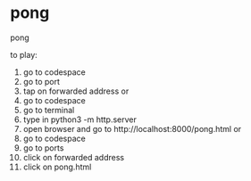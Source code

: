 # pong
pong

to play:
1. go to codespace
2. go to port
3. tap on forwarded address
or
1. go to codespace
2. go to terminal
3. type in python3 -m http.server
4. open browser and go to http://localhost:8000/pong.html
or
1. go to codespace
2. go to ports
3. click on forwarded address
4. click on pong.html